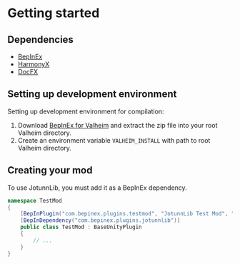 # Getting started

## Dependencies
- [BepInEx](https://github.com/BepInEx/BepInEx)
- [HarmonyX](https://github.com/BepInEx/HarmonyX)
- [DocFX](https://github.com/dotnet/docfx)

## Setting up development environment
Setting up development environment for compilation:

1. Download [BepInEx for Valheim](https://valheim.thunderstore.io/package/download/denikson/BepInExPack_Valheim/5.4.701/) and extract the zip file into your root Valheim directory.
2. Create an environment variable `VALHEIM_INSTALL` with path to root Valheim directory.

## Creating your mod
To use JotunnLib, you must add it as a BepInEx dependency.

```cs
namespace TestMod
{
    [BepInPlugin("com.bepinex.plugins.testmod", "JotunnLib Test Mod", "0.0.1")]
    [BepInDependency("com.bepinex.plugins.jotunnlib")]
    public class TestMod : BaseUnityPlugin
    {
        // ...
    }
}
```